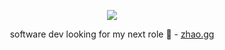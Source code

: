 <p align="center">
  <img src="https://user-images.githubusercontent.com/46238123/168731972-cc4df87a-c4f7-4f96-bf9c-42bf3aea79dc.gif"/>
</p>

<p align="center">
software dev looking for my next role 🎯 - 
<a href="https://zhao.gg">zhao.gg</a>
</p>

